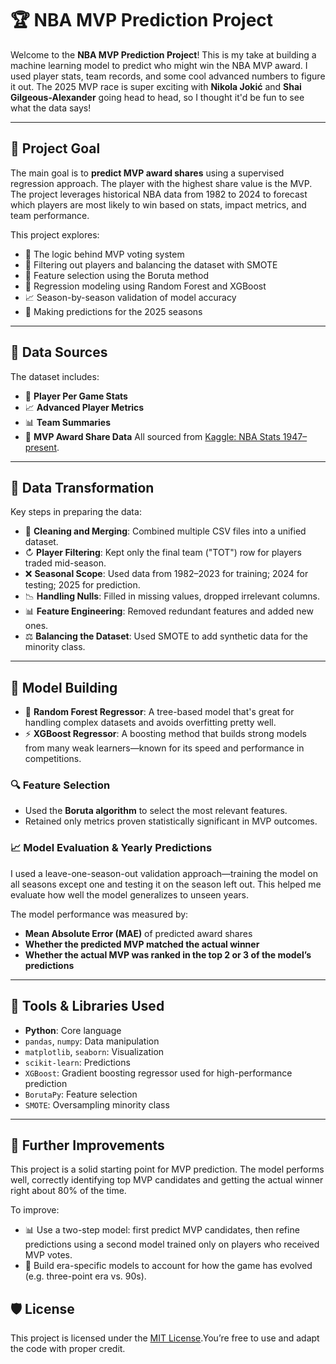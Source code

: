 # 🏆 NBA MVP Prediction Project

Welcome to the **NBA MVP Prediction Project**! This is my take at building a machine learning model to predict who might win the NBA MVP award. I used player stats, team records, and some cool advanced numbers to figure it out. The 2025 MVP race is super exciting with **Nikola Jokić** and **Shai Gilgeous-Alexander** going head to head, so I thought it'd be fun to see what the data says!

---

## 🌟 Project Goal

The main goal is to **predict MVP award shares** using a supervised regression approach. The player with the highest share value is the MVP. The project leverages historical NBA data from 1982 to 2024 to forecast which players are most likely to win based on stats, impact metrics, and team performance.

This project explores:

- 🧠 The logic behind MVP voting system
- 🔬 Filtering out  players and balancing the dataset with SMOTE
- 🧪 Feature selection using the Boruta method 
- 🤖 Regression modeling using Random Forest and XGBoost
- 📈 Season-by-season validation of model accuracy
- 🔮 Making predictions for the 2025 seasons

---

## 💃️ Data Sources

The dataset includes:

- 🏀 **Player Per Game Stats**
- 📈 **Advanced Player Metrics**
- 📊 **Team Summaries**
- 🥇 **MVP Award Share Data**  All sourced from [Kaggle: NBA Stats 1947–present](https://www.kaggle.com/datasets).

---

## 🔧 Data Transformation

Key steps in preparing the data:

- 🧹 **Cleaning and Merging**: Combined multiple CSV files into a unified dataset.
- ↻ **Player Filtering**: Kept only the final team ("TOT") row for players traded mid-season.
- ❌ **Seasonal Scope**: Used data from 1982–2023 for training; 2024 for testing; 2025 for prediction.
- 📉 **Handling Nulls**: Filled in missing values, dropped irrelevant columns.
- 📊 **Feature Engineering**: Removed redundant features and added new ones.
- ⚖️ **Balancing the Dataset**: Used SMOTE to add synthetic data for the minority class.

---

## 🚀 Model Building

- 🌲 **Random Forest Regressor**: A tree-based model that's great for handling complex datasets and avoids overfitting pretty well.
- ⚡ **XGBoost Regressor**: A boosting method that builds strong models from many weak learners—known for its speed and performance in competitions.

### 🔍 Feature Selection

- Used the **Boruta algorithm** to select the most relevant features.
- Retained only metrics proven statistically significant in MVP outcomes.

### 📈 Model Evaluation & Yearly Predictions

I used a leave-one-season-out validation approach—training the model on all seasons except one and testing it on the season left out. This helped me evaluate how well the model generalizes to unseen years.

The model performance was measured by:

- **Mean Absolute Error (MAE)** of predicted award shares
- **Whether the predicted MVP matched the actual winner**
- **Whether the actual MVP was ranked in the top 2 or 3 of the model’s predictions**

---

## 🧰 Tools & Libraries Used

- **Python**: Core language
- `pandas`, `numpy`: Data manipulation
- `matplotlib`, `seaborn`: Visualization
- `scikit-learn`: Predictions
- `XGBoost`: Gradient boosting regressor used for high-performance prediction
- `BorutaPy`: Feature selection
- `SMOTE`: Oversampling minority class

---

## 🔧 Further Improvements

This project is a solid starting point for MVP prediction. The model performs well, correctly identifying top MVP candidates and getting the actual winner right about 80% of the time.

To improve:
- 📊 Use a two-step model: first predict MVP candidates, then refine predictions using a second model trained only on players who received MVP votes.
- 📅 Build era-specific models to account for how the game has evolved (e.g. three-point era vs. 90s).

## 🛡️ License

This project is licensed under the [MIT License](LICENSE).You’re free to use and adapt the code with proper credit.
